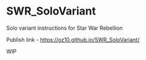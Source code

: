 # SWR_SoloVariant
Solo variant instructions for Star War Rebellion

Publish link - https://oz10.github.io/SWR_SoloVariant/

WIP
